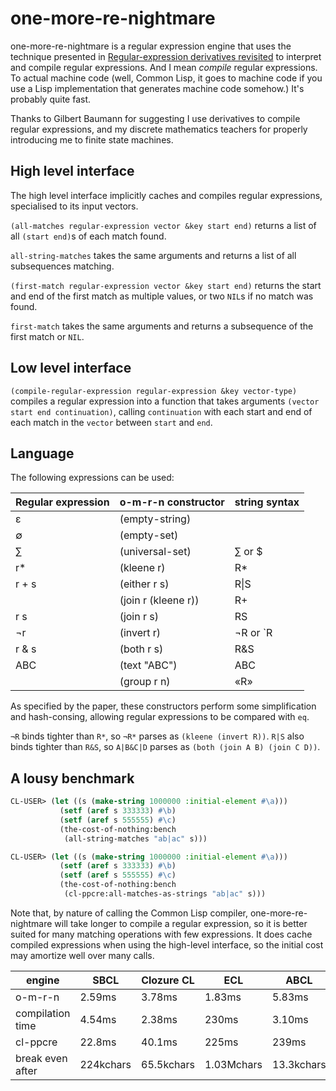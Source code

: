 # one-more-re-nightmare

one-more-re-nightmare is a regular expression engine that uses the technique
presented in [Regular-expression derivatives revisited](https://www.ccs.neu.edu/home/turon/re-deriv.pdf)
to interpret and compile regular expressions. And I mean *compile* regular
expressions. To actual machine code (well, Common Lisp, it goes to machine 
code if you use a Lisp implementation that generates machine code somehow.)
It's probably quite fast.

Thanks to Gilbert Baumann for suggesting I use derivatives to compile regular
expressions, and my discrete mathematics teachers for properly introducing me
to finite state machines.

## High level interface

The high level interface implicitly caches and compiles regular expressions,
specialised to its input vectors. 

`(all-matches regular-expression vector &key start end)` returns a list of all
`(start end)`s of each match found.

`all-string-matches` takes the same arguments and returns a list of all 
subsequences matching.

`(first-match regular-expression vector &key start end)` returns the start and 
end of the first match as multiple values, or two `NIL`s if no match was found.

`first-match` takes the same arguments and returns a subsequence of the first 
match or `NIL`.

## Low level interface

`(compile-regular-expression regular-expression &key vector-type)` compiles a
regular expression into a function that takes arguments 
`(vector start end continuation)`, calling `continuation` with each start and
end of each match in the `vector` between `start` and `end`.

## Language

The following expressions can be used:

| Regular expression | o-m-r-n constructor | string syntax |
|--------------------|---------------------|---------------|
| ε                  | (empty-string)      |               |
| ∅                  | (empty-set)         |               |
| ∑                  | (universal-set)     | ∑ or $        |
| r*                 | (kleene r)          | R*            |
| r + s              | (either r s)        | R\|S          |
|                    | (join r (kleene r)) | R+            |
| r s                | (join r s)          | RS            |
| ¬r                 | (invert r)          | ¬R or `R      |
| r & s              | (both r s)          | R&S           |
| ABC                | (text "ABC")        | ABC           |
|                    | (group r n)         | «R»           |


As specified by the paper, these constructors perform some simplification and 
hash-consing, allowing regular expressions to be compared with `eq`.

`¬R` binds tighter than `R*`, so `¬R*` parses as `(kleene (invert R))`.
`R|S` also binds tighter than `R&S`, so `A|B&C|D` parses as 
`(both (join A B) (join C D))`.

## A lousy benchmark

```lisp
CL-USER> (let ((s (make-string 1000000 :initial-element #\a)))
           (setf (aref s 333333) #\b)
           (setf (aref s 555555) #\c)
           (the-cost-of-nothing:bench
            (all-string-matches "ab|ac" s)))

CL-USER> (let ((s (make-string 1000000 :initial-element #\a)))
           (setf (aref s 333333) #\b)
           (setf (aref s 555555) #\c)
           (the-cost-of-nothing:bench
            (cl-ppcre:all-matches-as-strings "ab|ac" s)))
```

Note that, by nature of calling the Common Lisp compiler, one-more-re-nightmare
will take longer to compile a regular expression, so it is better suited for
many matching operations with few expressions. It does cache compiled 
expressions when using the high-level interface, so the initial cost may 
amortize well over many calls.

| engine           | SBCL      | Clozure CL | ECL        | ABCL       |
|------------------|-----------|------------|------------|------------|
| o-m-r-n          | 2.59ms    | 3.78ms     | 1.83ms     | 5.83ms     |
| compilation time | 4.54ms    | 2.38ms     | 230ms      | 3.10ms     |
| cl-ppcre         | 22.8ms    | 40.1ms     | 225ms      | 239ms      |
| break even after | 224kchars | 65.5kchars | 1.03Mchars | 13.3kchars |
